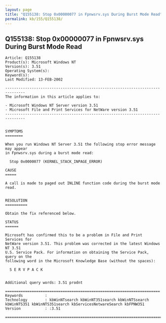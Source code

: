 ```yaml
---
layout: page
title: "Q155138: Stop 0x00000077 in Fpnwsrv.sys During Burst Mode Read"
permalink: kb/155/Q155138/
---
```


## Q155138: Stop 0x00000077 in Fpnwsrv.sys During Burst Mode Read

	Article: Q155138
	Product(s): Microsoft Windows NT
	Version(s): 3.51
	Operating System(s): 
	Keyword(s): 
	Last Modified: 13-FEB-2002
	
	-------------------------------------------------------------------------------
	The information in this article applies to:
	
	- Microsoft Windows NT Server version 3.51 
	- Microsoft File and Print Services for NetWare version 3.51 
	-------------------------------------------------------------------------------
	
	
	SYMPTOMS
	========
	
	When you run Windows NT Server 3.51 the following stop error message may appear
	in Fpnwsrv.sys during a burst mode read:
	
	  Stop 0x0000077 (KERNEL_STACK_INPAGE_ERROR)
	
	CAUSE
	=====
	
	A call is made to paged out INLINE function code during the burst mode read.
	
	
	RESOLUTION
	==========
	
	Obtain the fix referenced below.
	
	STATUS
	======
	
	Microsoft has confirmed this to be a problem in File and Print Services for
	NetWare version 3.51. This problem was corrected in the latest Windows NT 3.51
	U.S. Service Pack. For information on obtaining the Service Pack, query on the
	following word in the Microsoft Knowledge Base (without the spaces):
	
	  S E R V P A C K
	
	
	Additional query words: 3.51 prodnt
	
	======================================================================
	Keywords          :  
	Technology        : kbWinNTsearch kbWinNT351search kbWinNTSsearch kbWinNTS351 kbWinNTS351search kbServicesNetwareSearch kbFPNW351
	Version           : :3.51
	
	=============================================================================
	
